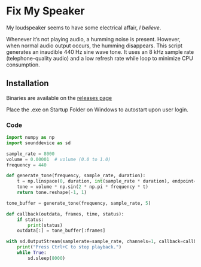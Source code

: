 #  Fix My Speaker
My loudspeaker seems to have some electrical affair, _I believe_. 

Whenever it’s not playing audio, a humming noise is present. However, when normal audio output occurs, the humming disappears. This script generates an inaudible 440 Hz sine wave tone. It uses an 8 kHz sample rate (telephone-quality audio) and a low refresh rate while loop to minimize CPU consumption.

## Installation
Binaries are available on the [releases page](https://github.com/rodhfr/fix-my-audio/releases)

Place the .exe on Startup Folder on Windows to autostart upon user login.

### Code
```python
import numpy as np
import sounddevice as sd

sample_rate = 8000  
volume = 0.00001  # volume (0.0 to 1.0)
frequency = 440

def generate_tone(frequency, sample_rate, duration):
    t = np.linspace(0, duration, int(sample_rate * duration), endpoint=False) 
    tone = volume * np.sin(2 * np.pi * frequency * t)  
    return tone.reshape(-1, 1)  

tone_buffer = generate_tone(frequency, sample_rate, 5)

def callback(outdata, frames, time, status):
    if status:
        print(status)  
    outdata[:] = tone_buffer[:frames] 

with sd.OutputStream(samplerate=sample_rate, channels=1, callback=callback, blocksize=1024):
    print("Press Ctrl+C to stop playback.")
    while True:  
        sd.sleep(8000)  
```
